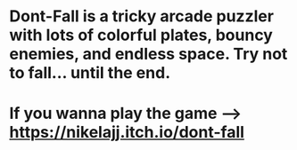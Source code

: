 # Dont-Fall is a tricky arcade puzzler with lots of colorful plates, bouncy enemies, and endless space. Try not to fall… until the end.
# If you wanna play the game --> https://nikelajj.itch.io/dont-fall
